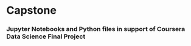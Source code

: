 # Capstone
### Jupyter Notebooks and Python files in support of Coursera Data Science Final Project
